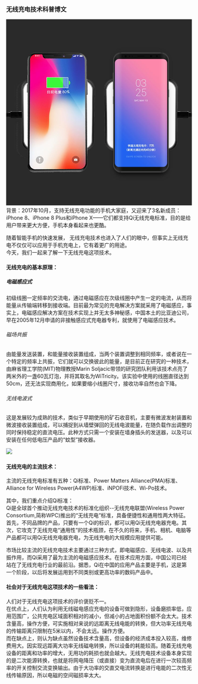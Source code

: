 ### 无线充电技术科普博文

![](images\timg.jpg)
背景：2017年10月，支持无线充电功能的手机大家庭，又迎来了3名新成员：iPhone 8、iPhone 8 Plus和iPhone X——它们都支持Qi无线充电标准，目的是给用户带来更大方便，手机本身看起来也更酷。    

随着智能手机的快速发展， 无线充电技术也进入了人们的眼中，但事实上无线充电不仅仅可以应用于手机充电上，它有着更广的用途。        
今天，我们一起来了解一下无线充电这项技术。

#### 无线充电的基本原理：

##### 电磁感应式       
初级线圈一定频率的交流电，通过电磁感应在次级线圈中产生一定的电流，从而将能量从传输端转移到接收端。目前最为常见的充电解决方案就采用了电磁感应，事实上，电磁感应解决方案在技术实现上并无太多神秘感，中国本土的比亚迪公司，早在2005年12月申请的非接触感应式充电器专利，就使用了电磁感应技术。

###### 磁场共振       
由能量发送装置，和能量接收装置组成，当两个装置调整到相同频率，或者说在一个特定的频率上共振，它们就可以交换彼此的能量，是目前正在研究的一种技术，由麻省理工学院(MIT)物理教授Marin Soljacic带领的研究团队利用该技术点亮了两米外的一盏60瓦灯泡，并将其取名为WiTricity。该实验中使用的线圈直径达到50cm，还无法实现商用化，如果要缩小线圈尺寸，接收功率自然也会下降。

###### 无线电波式      
这是发展较为成熟的技术，类似于早期使用的矿石收音机，主要有微波发射装置和微波接收装置组成，可以捕捉到从墙壁弹回的无线电波能量，在随负载作出调整的同时保持稳定的直流电压。此种方式只需一个安装在墙身插头的发送器，以及可以安装在任何低电压产品的“蚊型”接收器。   

![](images\timg2.jpg)
#### 无线充电的主流技术： 

主流的无线充电标准有五种：Qi标准、Power Matters Alliance(PMA)标准、Alliance for Wireless Power(A4WP)标准、iNPOFi技术、Wi-Po技术。

其中，我们重点介绍Qi标准：    
Qi是全球首个推动无线充电技术的标准化组织--无线充电联盟(Wireless Power Consortium,简称WPC)推出的“无线充电”标准，具备便捷性和通用性两大特征。首先，不同品牌的产品，只要有一个Qi的标识，都可以用Qi无线充电器充电。其次，它攻克了无线充电“通用性”的技术瓶颈，在不久的将来，手机、相机、电脑等产品都可以用Qi无线充电器充电，为无线充电的大规模应用提供可能。      

市场比较主流的无线充电技术主要通过三种方式，即电磁感应、无线电波、以及共振作用，而Qi采用了最为主流的电磁感应技术。在技术应用方面，中国公司已经站在了无线充电行业的最前沿。据悉，Qi在中国的应用产品主要是手机，这是第一个阶段，以后将发展运用到不同类别或更高功率的数码产品中。   

#### 社会对于无线充电这项技术的一些看法： 

人们对于无线充电这项技术的评价褒贬不一。    
在优点上，人们认为利用无线磁电感应充电的设备可做到隐形，设备磨损率低，应用范围广，公共充电区域面积相对的减小，但减小的占地面积份额不会太大。技术含量高，操作方便，可实施相对来说的远距离无线电能的转换，但大功率无线充电的传输距离只限制在5米以内，不会太远。操作方便。    
而在缺点上，则认为缺点虽然设备技术含量高，但设备的经济成本投入较高，维修费用大。因实现远距离大功率无线磁电转换，所以设备的耗能较高。随着无线充电设备的距离和功率的增大，无用功的耗损也就会越大。无线充电技术设备本身实现的是二次能源转换，也就是将网电降压（或直接）变为直流电后在进行一次较高频率的开关控制交流变换输出。由于大功率的交直交电流转换是进行电能的二次性无线传输原因，所以电磁的空间磁损率太大。       

